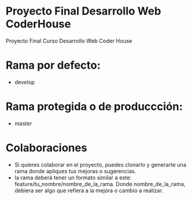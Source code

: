 # Proyecto Final Desarrollo Web CoderHouse
Proyecto Final Curso Desarrollo Web Coder House

# Rama por defecto:
  - develop
# Rama protegida o de produccción:
  - master
# Colaboraciones
  - Si quieres colaborar en el proyecto, puedes clonarlo y generarte una rama donde apliques tus mejoras o sugerencias.
  - la rama deberá tener un formato similar a este: feature/tu_nombre/nombre_de_la_rama. Donde nombre_de_la_rama, debiera ser algo que refiera a la mejora o cambio a realizar.
